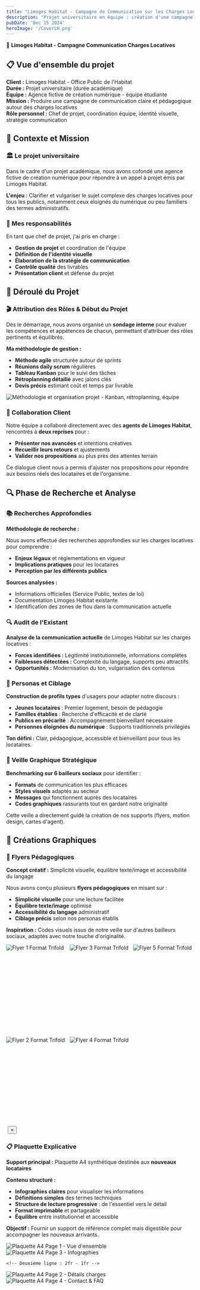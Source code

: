 ```yaml
---
title: "Limoges Habitat - Campagne de Communication sur les Charges Locatives"
description: "Projet universitaire en équipe : création d'une campagne de communication claire et pédagogique pour Limoges Habitat autour des charges locatives. Gestion de projet agile, design graphique et motion design."
pubDate: 'Dec 15 2024'
heroImage: '/CoverLH.png'
---
```


<div class="prose prose-invert max-w-none">

🏢 **Limoges Habitat - Campagne Communication Charges Locatives**

<div class="bg-gradient-to-r from-purple-900/30 to-blue-900/30 backdrop-blur-sm border border-white/20 rounded-2xl p-8 mb-12 shadow-glass">

<h2 class="text-3xl font-bold text-white mb-6">📋 Vue d'ensemble du projet</h2>

**Client :** Limoges Habitat - Office Public de l'Habitat  
**Durée :** Projet universitaire (durée académique)  
**Équipe :** Agence fictive de création numérique - équipe étudiante  
**Mission :** Produire une campagne de communication claire et pédagogique autour des charges locatives  
**Rôle personnel :** Chef de projet, coordination équipe, identité visuelle, stratégie communication

</div>

<div class="bg-white/5 backdrop-blur-sm border border-white/10 rounded-xl p-8 mb-12">

<h2 class="text-3xl font-bold text-white mb-6">🎯 Contexte et Mission</h2>

<div class="grid md:grid-cols-2 gap-8">
<div class="bg-white/5 backdrop-blur-sm border border-white/10 rounded-xl p-6">

<h3 class="text-2xl font-bold text-white mb-4">🏛️ Le projet universitaire</h3>

Dans le cadre d'un projet académique, nous avons cofondé une agence fictive de création numérique pour répondre à un appel à projet émis par Limoges Habitat.

**L'enjeu :** Clarifier et vulgariser le sujet complexe des charges locatives pour tous les publics, notamment ceux éloignés du numérique ou peu familiers des termes administratifs.

</div>
<div class="bg-white/5 backdrop-blur-sm border border-white/10 rounded-xl p-6">

<h3 class="text-2xl font-bold text-white mb-4">🎯 Mes responsabilités</h3>

En tant que chef de projet, j'ai pris en charge :

- **Gestion de projet** et coordination de l'équipe
- **Définition de l'identité visuelle**
- **Élaboration de la stratégie de communication**
- **Contrôle qualité** des livrables
- **Présentation client** et défense du projet

</div>
</div>

</div>

<div class="bg-gradient-to-r from-indigo-900/20 to-purple-900/20 backdrop-blur-sm border border-white/20 rounded-2xl p-8 mb-12">

<h2 class="text-3xl font-bold text-white mb-6">📅 Déroulé du Projet</h2>

<div class="bg-white/10 rounded-lg p-6 border border-white/10 mb-8">

<h3 class="text-2xl font-bold text-white mb-4">🎬 Attribution des Rôles & Début du Projet</h3>

Dès le démarrage, nous avons organisé un **sondage interne** pour évaluer les compétences et appétences de chacun, permettant d'attribuer des rôles pertinents et équilibrés.

**Ma méthodologie de gestion :**
- **Méthode agile** structurée autour de sprints
- **Réunions daily scrum** régulières
- **Tableau Kanban** pour le suivi des tâches
- **Rétroplanning détaillé** avec jalons clés
- **Devis précis** estimant coût et temps par livrable

</div>

<!-- Emplacement image large - Déroulé du projet -->
<div class="w-full bg-gradient-to-r from-gray-800/50 to-gray-900/50 rounded-xl border border-white/10 flex items-center justify-center mb-8">
<img src="/public/deroulement-projet.png" alt="Méthodologie et organisation projet - Kanban, rétroplanning, équipe" class="w-full object-cover rounded-xl">
</div>

<div class="bg-white/5 backdrop-blur-sm border border-white/10 rounded-xl p-6">

<h3 class="text-2xl font-bold text-white mb-4">🤝 Collaboration Client</h3>

Notre équipe a collaboré directement avec des **agents de Limoges Habitat**, rencontrés à **deux reprises** pour :

- **Présenter nos avancées** et intentions créatives
- **Recueillir leurs retours** et ajustements
- **Valider nos propositions** au plus près des attentes terrain

Ce dialogue client nous a permis d'ajuster nos propositions pour répondre aux besoins réels des locataires et de l'organisme.

</div>

</div>

<div class="bg-white/5 backdrop-blur-sm border border-white/10 rounded-xl p-8 mb-12">

<h2 class="text-3xl font-bold text-white mb-6">🔍 Phase de Recherche et Analyse</h2>

<div class="space-y-8">

<div class="bg-white/5 border border-white/10 rounded-lg p-6">

<h3 class="text-2xl font-bold text-white mb-4">📚 Recherches Approfondies</h3>

**Méthodologie de recherche :**

Nous avons effectué des recherches approfondies sur les charges locatives pour comprendre :
- **Enjeux légaux** et réglementations en vigueur
- **Implications pratiques** pour les locataires
- **Perception par les différents publics**

**Sources analysées :**
- Informations officielles (Service Public, textes de loi)
- Documentation Limoges Habitat existante
- Identification des zones de flou dans la communication actuelle

</div>

<div class="bg-white/5 border border-white/10 rounded-lg p-6">

<h3 class="text-2xl font-bold text-white mb-4">🔍 Audit de l'Existant</h3>

**Analyse de la communication actuelle** de Limoges Habitat sur les charges locatives :

- **Forces identifiées :** Légitimité institutionnelle, informations complètes
- **Faiblesses détectées :** Complexité du langage, supports peu attractifs
- **Opportunités :** Modernisation du ton, vulgarisation des contenus

</div>

<div class="bg-white/5 border border-white/10 rounded-lg p-6">

<h3 class="text-2xl font-bold text-white mb-4">👥 Personas et Ciblage</h3>

**Construction de profils types** d'usagers pour adapter notre discours :

- **Jeunes locataires** : Premier logement, besoin de pédagogie
- **Familles établies** : Recherche d'efficacité et de clarté
- **Publics en précarité** : Accompagnement bienveillant nécessaire
- **Personnes éloignées du numérique** : Supports traditionnels privilégiés

**Ton défini :** Clair, pédagogique, accessible et bienveillant pour tous les locataires.

</div>

<div class="bg-white/5 border border-white/10 rounded-lg p-6">

<h3 class="text-2xl font-bold text-white mb-4">🎨 Veille Graphique Stratégique</h3>

**Benchmarking sur 6 bailleurs sociaux** pour identifier :

- **Formats** de communication les plus efficaces
- **Styles visuels** adaptés au secteur
- **Messages** qui fonctionnent auprès des locataires
- **Codes graphiques** rassurants tout en gardant notre originalité

Cette veille a directement guidé la création de nos supports (flyers, motion design, cartes d'agent).

</div>

</div>

</div>

<div class="bg-white/5 backdrop-blur-sm border border-white/10 rounded-xl p-8 mb-12">

<h2 class="text-3xl font-bold text-white mb-6">🎨 Créations Graphiques</h2>

<div class="bg-gradient-to-r from-gray-900/30 to-slate-900/30 backdrop-blur-sm border border-white/20 rounded-xl p-6 mb-8">

<h3 class="text-2xl font-bold text-white mb-4">📄 Flyers Pédagogiques</h3>

**Concept créatif :** Simplicité visuelle, équilibre texte/image et accessibilité du langage

Nous avons conçu plusieurs **flyers pédagogiques** en misant sur :
- **Simplicité visuelle** pour une lecture facilitée
- **Équilibre texte/image** optimisé
- **Accessibilité du langage** administratif
- **Ciblage précis** selon nos personas établis

**Inspiration :** Codes visuels issus de notre veille sur d'autres bailleurs sociaux, adaptés avec notre touche d'originalité.

</div>

<!-- 5 emplacements pour images de flyers - Layout CSS Grid personnalisé -->
<div class="mb-8">
<div class="parent" style="
    display: grid;
    grid-template-columns: repeat(6, 1fr);
    grid-template-rows: 240px 240px;
    gap: 8px;
    height: 488px;
">
    <div class="div1 bg-gradient-to-br from-blue-500/20 to-purple-500/20 rounded-xl border border-white/10 flex items-center justify-center overflow-hidden cursor-pointer group" style="
        grid-column: 1 / 3;
        grid-row: 1 / 2;
    " onclick="openImageOverlay('/public/flyer 1.png', 'Flyer 1 Format Trifold')">
        <img src="/public/flyer 1.png" alt="Flyer 1 Format Trifold" class="w-full h-full object-contain transition-transform duration-300 group-hover:scale-110">
    </div>
    <div class="div2 bg-gradient-to-br from-purple-500/20 to-pink-500/20 rounded-xl border border-white/10 flex items-center justify-center overflow-hidden cursor-pointer group" style="
        grid-column: 1 / 3;
        grid-row: 2 / 3;
    " onclick="openImageOverlay('/public/flyer 2.png', 'Flyer 2 Format Trifold')">
        <img src="/public/flyer 2.png" alt="Flyer 2 Format Trifold" class="w-full h-full object-contain transition-transform duration-300 group-hover:scale-110">
    </div>
    <div class="div3 bg-gradient-to-br from-pink-500/20 to-red-500/20 rounded-xl border border-white/10 flex items-center justify-center overflow-hidden cursor-pointer group" style="
        grid-column: 3 / 5;
        grid-row: 1 / 2;
    " onclick="openImageOverlay('/public/flyer 3.png', 'Flyer 3 Format Trifold')">
        <img src="/public/flyer 3.png" alt="Flyer 3 Format Trifold" class="w-full h-full object-contain transition-transform duration-300 group-hover:scale-110">
    </div>
    <div class="div4 bg-gradient-to-br from-green-500/20 to-teal-500/20 rounded-xl border border-white/10 flex items-center justify-center overflow-hidden cursor-pointer group" style="
        grid-column: 3 / 5;
        grid-row: 2 / 3;
    " onclick="openImageOverlay('/public/flyer 4.png', 'Flyer 4 Format Trifold')">
        <img src="/public/flyer 4.png" alt="Flyer 4 Format Trifold" class="w-full h-full object-contain transition-transform duration-300 group-hover:scale-110">
    </div>
    <div class="div5 bg-gradient-to-br from-yellow-500/20 to-orange-500/20 rounded-xl border border-white/10 flex items-center justify-center overflow-hidden cursor-pointer group" style="
        grid-column: 5 / 7;
        grid-row: 1 / 3;
    " onclick="openImageOverlay('/public/flyer 5.png', 'Flyer 5 Format Trifold')">
        <img src="/public/flyer 5.png" alt="Flyer 5 Format Trifold" class="w-full h-full object-contain transition-transform duration-300 group-hover:scale-110">
    </div>
</div>
</div>

<!-- Overlay pour affichage des images en grand -->
<div id="imageOverlay" class="fixed inset-0 bg-black/90 backdrop-blur-sm z-50 flex items-center justify-center opacity-0 pointer-events-none transition-opacity duration-300" onclick="closeImageOverlay()">
    <div class="relative w-full h-full flex items-center justify-center p-8" onclick="event.stopPropagation()">
        <img id="overlayImage" src="" alt="" class="max-w-full max-h-full object-contain rounded-xl shadow-2xl">
        <button onclick="closeImageOverlay()" class="absolute top-8 right-8 w-12 h-12 bg-white/20 backdrop-blur-md rounded-full flex items-center justify-center text-white hover:bg-white/30 transition-colors text-xl font-bold">
            ×
        </button>
    </div>
</div>

<script>
function openImageOverlay(imageSrc, imageAlt) {
    const overlay = document.getElementById('imageOverlay');
    const overlayImage = document.getElementById('overlayImage');
    
    overlayImage.src = imageSrc;
    overlayImage.alt = imageAlt;
    
    overlay.classList.remove('opacity-0', 'pointer-events-none');
    overlay.classList.add('opacity-100');
    
    // Bloquer le scroll du body
    document.body.style.overflow = 'hidden';
}

function openPlaquetteOverlay(imageSrc, imageAlt) {
    openImageOverlay(imageSrc, imageAlt);
}

function closeImageOverlay() {
    const overlay = document.getElementById('imageOverlay');
    
    overlay.classList.remove('opacity-100');
    overlay.classList.add('opacity-0', 'pointer-events-none');
    
    // Rétablir le scroll du body
    document.body.style.overflow = 'auto';
}

// Fermer avec la touche Escape
document.addEventListener('keydown', function(e) {
    if (e.key === 'Escape') {
        closeImageOverlay();
    }
});
</script>

<div class="bg-white/5 border border-white/10 rounded-lg p-6 mb-8">

<h3 class="text-2xl font-bold text-white mb-4">📋 Plaquette Explicative</h3>

**Support principal :** Plaquette A4 synthétique destinée aux **nouveaux locataires**

**Contenu structuré :**
- **Infographies claires** pour visualiser les informations
- **Définitions simples** des termes techniques
- **Structure de lecture progressive** : de l'essentiel vers le détail
- **Format imprimable** et partageable
- **Équilibre** entre institutionnel et accessible

**Objectif :** Fournir un support de référence complet mais digestible pour accompagner les nouveaux arrivants.

</div>

<!-- 4 emplacements pour images de plaquettes -->
<div class="mb-8">
<div class="flex flex-col gap-4" style="height: 600px;">
    <!-- Première ligne : 1fr - 2fr -->
    <div class="flex gap-4 h-1/2">
        <div class="flex-none w-1/4 bg-gradient-to-br from-indigo-500/20 to-blue-500/20 rounded-xl border border-white/10 flex items-center justify-center overflow-hidden cursor-pointer group" onclick="openPlaquetteOverlay('/public/plaquette-1.png', 'Plaquette A4 Page 1 - Vue d\'ensemble')">
            <img src="/public/plaquette-1.png" alt="Plaquette A4 Page 1 - Vue d'ensemble" class="w-full h-full object-contain transition-transform duration-300 group-hover:scale-110">
        </div>
        <div class="flex-1 bg-gradient-to-br from-cyan-500/20 to-teal-500/20 rounded-xl border border-white/10 flex items-center justify-center overflow-hidden cursor-pointer group" onclick="openPlaquetteOverlay('/public/plaquette-3.png', 'Plaquette A4 Page 3 - Infographies')">
            <img src="/public/plaquette-3.png" alt="Plaquette A4 Page 3 - Infographies" class="w-full h-full object-contain transition-transform duration-300 group-hover:scale-110">
        </div>
    </div>
    
    <!-- Deuxième ligne : 2fr - 1fr -->
<div class="flex gap-4 h-1/2">
        <div class="flex-1 bg-gradient-to-br from-blue-500/20 to-cyan-500/20 rounded-xl border border-white/10 flex items-center justify-center overflow-hidden cursor-pointer group" onclick="openPlaquetteOverlay('/public/plaquette-2.png', 'Plaquette A4 Page 2 - Détails charges')">
            <img src="/public/plaquette-2.png" alt="Plaquette A4 Page 2 - Détails charges" class="w-full h-full object-contain transition-transform duration-300 group-hover:scale-110">
        </div>
        <div class="flex-none w-1/4 bg-gradient-to-br from-teal-500/20 to-green-500/20 rounded-xl border border-white/10 flex items-center justify-center overflow-hidden cursor-pointer group" onclick="openPlaquetteOverlay('/public/plaquette-4.png', 'Plaquette A4 Page 4 - Contact & FAQ')">
            <img src="/public/plaquette-4.png" alt="Plaquette A4 Page 4 - Contact & FAQ" class="w-full h-full object-contain transition-transform duration-300 group-hover:scale-110">
        </div>
    </div>
</div>
</div>
</div>


<div class="bg-gradient-to-r from-emerald-900/20 to-teal-900/20 backdrop-blur-sm border border-white/20 rounded-2xl p-8 mb-12">

<h2 class="text-3xl font-bold text-white mb-6">🎬 Motion Design</h2>

<div class="flex gap-8">
<div class="bg-white/10 rounded-lg p-6 border border-white/10 mb-8 ">

<h3 class="text-2xl font-bold text-white mb-4">📹 Vidéo Pédagogique Animée</h3>

**Format :** Vidéo motion design d'environ **1 minute 30**

**Concept créatif :**
- **Reprise des points clés** des charges locatives
- **Forme animée, dynamique et engageante**
- **Vulgarisation** d'un sujet complexe
- **Métaphores visuelles** pour faciliter la compréhension
- **Narration fluide** avec voice-off adaptée

**Objectifs :**
- Capter l'attention d'un public peu habitué au contenu administratif
- Rendre accessible un sujet technique
- Créer un support partageable et mémorable

**Style graphique :** Cohérent avec l'identité développée pour les supports print, rythme adapté au ton de la voix off.

</div>

<!-- Emplacement vidéo avec texte à côté -->
<div class="flex-1   w-full">
<div class="flex flex-col lg:flex-row gap-8 items-center lg:items-start mb-8">
    <!-- Section vidéo -->
    <div class="flex-shrink-0">
        <div class="relative w-80 h-[500px] bg-gradient-to-b from-purple-600/20 to-pink-600/20 rounded-2xl border border-white/10 overflow-hidden">
            <!-- Vidéo ou placeholder -->
            <video 
                id="motionDesignVideo" 
                controls 
                class="w-full h-full object-cover rounded-2xl hidden"
                preload="metadata"
            >
                <source src="/public/motion-design-video.mp4" type="video/mp4">
                <source src="/public/motion-design-video.webm" type="video/webm">
                Votre navigateur ne supporte pas la lecture de vidéos.
            </video>
            
<div id="videoPlaceholder" class="w-full h-full flex items-center justify-center">
                <div class="text-center text-white/70">
                    <div class="text-4xl mb-4">▶</div>
                    <p>Vidéo Motion Design<br/>Format Vertical<br/>1min30</p>
                    <p class="text-xs mt-4 opacity-50">Ajoutez votre fichier :<br/>/public/motion-design-video.mp4</p>
                </div>
            </div>
        </div>
    </div>
</div>
</div>
</div>
    
        

<div class="space-y-6">
        <div class="bg-white/5 border border-white/10 rounded-lg p-6">
            <h4 class="text-xl font-bold text-white mb-4">🎯 Objectifs de la vidéo</h4>
            <ul class="text-white/80 space-y-2">
                <li>• Capter l'attention d'un public peu habitué au contenu administratif</li>
                <li>• Rendre accessible un sujet technique</li>
                <li>• Créer un support partageable et mémorable</li>
            </ul>
        </div>
        
<div class="bg-white/5 border border-white/10 rounded-lg p-6">
            <h4 class="text-xl font-bold text-white mb-4">🎨 Style graphique</h4>
            <p class="text-white/80">
                Cohérent avec l'identité développée pour les supports print, rythme adapté au ton de la voix off et métaphores visuelles pour faciliter la compréhension.
            </p>
        </div>
        
<div class="bg-white/5 border border-white/10 rounded-lg p-6">
            <h4 class="text-xl font-bold text-white mb-4">🎬 Techniques utilisées</h4>
            <ul class="text-white/80 space-y-2">
                <li>• <strong>Animation 2D</strong> - Personnages et éléments graphiques</li>
                <li>• <strong>Motion typography</strong> - Textes animés et dynamiques</li>
                <li>• <strong>Transitions fluides</strong> - Entre les différentes séquences</li>
                <li>• <strong>Sound design</strong> - Adaptation voice-off institutionnelle</li>
            </ul>
        </div>
    </div>
</div>

<script>
// Vérifier si la vidéo existe et l'afficher si c'est le cas
document.addEventListener('DOMContentLoaded', function() {
    const video = document.getElementById('motionDesignVideo');
    const placeholder = document.getElementById('videoPlaceholder');
    const playButton = document.getElementById('customPlayButton');
    
    video.addEventListener('loadedmetadata', function() {
        // La vidéo s'est chargée, on cache le placeholder
        placeholder.classList.add('hidden');
        video.classList.remove('hidden');
        playButton.classList.remove('hidden');
    });
    
    video.addEventListener('error', function() {
        // Erreur de chargement, on garde le placeholder
        console.log('Vidéo non trouvée, affichage du placeholder');
    });
    
    // Gestion du bouton play custom
    playButton.addEventListener('click', function() {
        video.play();
        playButton.style.opacity = '0';
    });
    
    video.addEventListener('play', function() {
        playButton.style.opacity = '0';
    });
    
    video.addEventListener('pause', function() {
        playButton.style.opacity = '1';
    });
});
</script>

</div>

<div class="bg-white/5 backdrop-blur-sm border border-white/10 rounded-xl p-8 mb-12">

<div class="bg-white/5 border border-white/10 rounded-lg p-6">

<h3 class="text-2xl font-bold text-white mb-4">🌐 Site Internet Prototype</h3>

**Outil :** Prototype interactif réalisé sur **Figma**

**Architecture :** 4 pages principales
- **Page d'accueil** (prototypée avec interactions)
- **Page contact** avec formulaires
- **Page d'achat de véhicules** (si applicable)
- **Page candidatures bénévoles**

**Cohérence :** Application des principes graphiques établis pour assurer une cohérence de marque

**UX Design :** Parcours utilisateur pensé pour répondre aux différents profils identifiés lors de la phase de recherche


</div>



</div>

</div>

</div>

<div class="bg-white/5 backdrop-blur-sm border border-white/10 rounded-xl p-6 text-center">

<h2 class="text-3xl font-bold text-white mb-4">📞 Contact</h2>

**Jocelyn Vinatié**  
📧 jocelyn.vinatie@etu.unilim.fr  
📍 7 rue Gondinet, Limoges  
📱 06.08.88.18.93

</div>

</div>